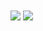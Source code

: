 <img align="center" src="https://github-readme-stats.vercel.app/api?username=hnfarif&show_icons=true&theme=synthwave">
<img align="center" src="https://github-readme-stats.vercel.app/api/top-langs/?username=hnfarif&layout=compact">
